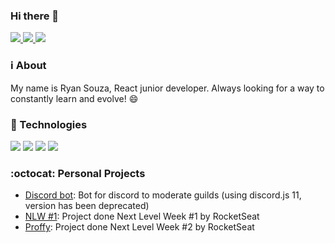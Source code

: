 ### Hi there 👋

<a href="https://twitter.com/intent/user?screen_name=nuloki_">
  <img src="https://img.shields.io/static/v1?label=%3E&message=follow&color=1da1f2&style=flat-square&logo=twitter">
</a>
<a href="https://www.linkedin.com/in/ryan-souza-428a951a5/">
  <img src="https://img.shields.io/static/v1?label=%3E&message=twitch&color=0077b5&style=flat-square&logo=linkedin">
</a>
<a href="https://www.twitch.tv/nuloki_">
  <img src="https://img.shields.io/static/v1?label=%3E&message=twitch&color=blueviolet&style=flat-square&logo=twitch">
</a>

### :information_source: About
My name is Ryan Souza, React junior developer. Always looking for a way to constantly learn and evolve! :smile:

### :rocket: Technologies
<img src="https://camo.githubusercontent.com/ba528e2ccbf81d9b553c326f308f3106a377a7f5/68747470733a2f2f696d672e736869656c64732e696f2f62616467652f2d4a6176615363726970742d626c61636b3f7374796c653d666c61742d737175617265266c6f676f3d6a617661736372697074266c696e6b3d68747470733a2f2f6769746875622e636f6d2f4c75697a4361726c6f734162626f74742f"> <img src="https://camo.githubusercontent.com/5df199f897345fd41470993bd6a7cd35fcb0b349/68747470733a2f2f696d672e736869656c64732e696f2f62616467652f2d4e6f64656a732d626c61636b3f7374796c653d666c61742d737175617265266c6f676f3d4e6f64652e6a73266c696e6b3d68747470733a2f2f6769746875622e636f6d2f4c75697a4361726c6f734162626f74742f"> <img src="https://camo.githubusercontent.com/96b6bb93121eb42dc8121b7d152543e77b4d44ea/68747470733a2f2f696d672e736869656c64732e696f2f62616467652f2d52656163742d626c61636b3f7374796c653d666c61742d737175617265266c6f676f3d7265616374266c696e6b3d68747470733a2f2f6769746875622e636f6d2f4c75697a4361726c6f734162626f74742f"> <img src="https://camo.githubusercontent.com/d69e15d36d17ed1f5b65faa3a49f9a60688d3c3b/68747470733a2f2f696d672e736869656c64732e696f2f62616467652f2d506f737467726553514c2d3333363739313f7374796c653d666c61742d737175617265266c6f676f3d706f737467726573716c266c696e6b3d68747470733a2f2f6769746875622e636f6d2f4c75697a4361726c6f734162626f74742f">

### :octocat: Personal Projects
- [Discord bot](https://github.com/LockDzn/Kally):
  Bot for discord to moderate guilds (using discord.js 11, version has been deprecated)
- [NLW #1](https://github.com/LockDzn/next-level-week-01):
  Project done Next Level Week #1 by RocketSeat
- [Proffy](https://github.com/LockDzn/proffy):
  Project done Next Level Week #2 by RocketSeat
